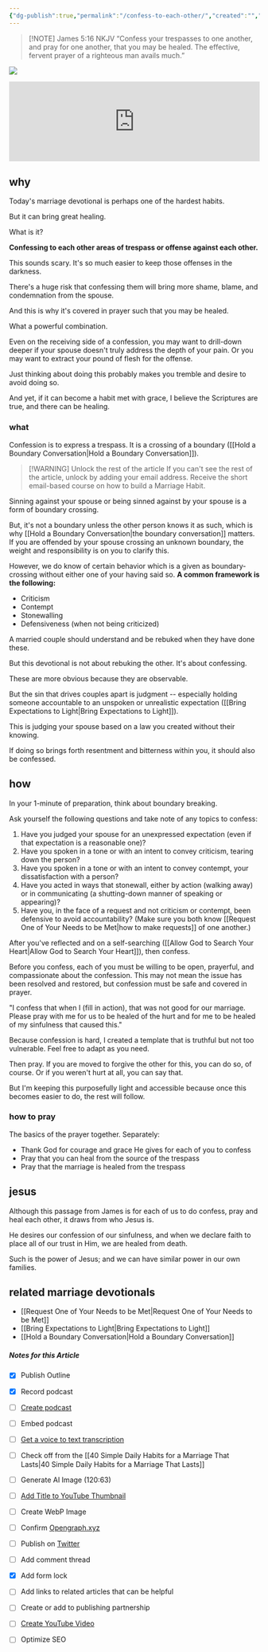 ```yaml
---
{"dg-publish":true,"permalink":"/confess-to-each-other/","created":"","updated":""}
---
```


> [!NOTE] ‭‭James‬ ‭5‬:‭16‬ ‭NKJV‬‬
> “Confess your trespasses to one another, and pray for one another, that you may be healed. The effective, fervent prayer of a righteous man avails much.”

![](https://res.cloudinary.com/dt9hlo5sw/image/upload/v1682363613/obsidian/image_y3jdzy.png)
<div class="podcastdotco-wrapper"><iframe data-target="the-marriage-habit/confess-to-each-other" src="https://play.pod.co/the-marriage-habit/confess-to-each-other" frameborder="0" width="100%" scrolling="no" style="overflow:hidden;max-width:750px;height:160px;"class="podcastdotco-player podcastdotco-player--episode"></iframe><script src="https://play.pod.co/embed/frame-v1.js"></script></div>

## why
Today's marriage devotional is perhaps one of the hardest habits.

But it can bring great healing.

What is it?

**Confessing to each other areas of trespass or offense against each other.** 

This sounds scary.  It's so much easier to keep those offenses in the darkness.

There's a huge risk that confessing them will bring more shame, blame, and condemnation from the spouse.

And this is why it's covered in prayer such that you may be healed. 

What a powerful combination.

Even on the receiving side of a confession, you may want to drill-down deeper if your spouse doesn't truly address the depth of your pain.  Or you may want to extract your pound of flesh for the offense.

Just thinking about doing this probably makes you tremble and desire to avoid doing so.

And yet, if it can become a habit met with grace, I believe the Scriptures are true, and there can be healing.

### what
Confession is to express a trespass.  It is a crossing of a boundary ([[Hold a Boundary Conversation\|Hold a Boundary Conversation]]).
> [!WARNING] Unlock the rest of the article
> If you can't see the rest of the article, unlock by adding your email address.  Receive the short email-based course on how to build a Marriage Habit.
<div class="convertful-202420"></div>
<!--- form here -->
<div class="convertful-202420"></div>
Sinning against your spouse or being sinned against by your spouse is a form of boundary crossing.

But, it's not a boundary unless the other person knows it as such, which is why [[Hold a Boundary Conversation\|the boundary conversation]] matters.  If you are offended by your spouse crossing an unknown boundary, the weight and responsibility is on you to clarify this.

However, we do know of certain behavior which is a given as boundary-crossing without either one of your having said so.  **A common framework is the following:**

- Criticism
- Contempt
- Stonewalling
- Defensiveness (when not being criticized)

A married couple should understand and be rebuked when they have done these.  

But this devotional is not about rebuking the other.  It's about confessing.

These are more obvious because they are observable.

But the sin that drives couples apart is judgment -- especially holding someone accountable to an unspoken or unrealistic expectation ([[Bring Expectations to Light\|Bring Expectations to Light]]).

This is judging your spouse based on a law you created without their knowing.

If doing so brings forth resentment and bitterness within you, it should also be confessed.

## how
In your 1-minute of preparation, think about boundary breaking.

Ask yourself the following questions and take note of any topics to confess:

1. Have you judged your spouse for an unexpressed expectation (even if that expectation is a reasonable one)?
2. Have you spoken in a tone or with an intent to convey criticism, tearing down the person?
3. Have you spoken in a tone or with an intent to convey contempt, your dissatisfaction with a person?
4. Have you acted in ways that stonewall, either by action (walking away) or in communicating (a shutting-down manner of speaking or appearing)?
5. Have you, in the face of a request and not criticism or contempt, been defensive to avoid accountability? (Make sure you both know [[Request One of Your Needs to be Met\|how to make requests]] of one another.)

After you've reflected and on a self-searching ([[Allow God to Search Your Heart\|Allow God to Search Your Heart]]), then confess.

Before you confess, each of you must be willing to be open, prayerful, and compassionate about the confession.  This may not mean the issue has been resolved and restored, but confession must be safe and covered in prayer.

"I confess that when I (fill in action), that was not good for our marriage.  Please pray with me for us to be healed of the hurt and for me to be healed of my sinfulness that caused this."

Because confession is hard, I created a template that is truthful but not too vulnerable.  Feel free to adapt as you need.

Then pray.  If you are moved to forgive the other for this, you can do so, of course.  Or if you weren't hurt at all, you can say that.

But I'm keeping this purposefully light and accessible because once this becomes easier to do, the rest will follow.

### how to pray
The basics of the prayer together.  Separately:

- Thank God for courage and grace He gives for each of you to confess
-  Pray that you can heal from the source of the trespass
- Pray that the marriage is healed from the trespass

## jesus
Although this passage from James is for each of us to do confess, pray and heal each other, it draws from who Jesus is.

He desires our confession of our sinfulness, and when we declare faith to place all of our trust in Him, we are healed from death.

Such is the power of Jesus; and we can have similar power in our own families.

## related marriage devotionals
- [[Request One of Your Needs to be Met\|Request One of Your Needs to be Met]]
- [[Bring Expectations to Light\|Bring Expectations to Light]]
- [[Hold a Boundary Conversation\|Hold a Boundary Conversation]]

##### Notes for this Article
- [x] Publish Outline
- [x] Record podcast
- [ ] [Create podcast](https://studio.podcast.co/login)
- [ ] Embed podcast
- [ ] [Get a voice to text transcription](https://happyscribe.com) 
- [ ] Check off from the [[40 Simple Daily Habits for a Marriage That Lasts\|40 Simple Daily Habits for a Marriage That Lasts]]
- [ ] Generate AI Image (120:63)
- [ ] [Add Title to YouTube Thumbnail](https://pixelied.com)
- [ ] Create WebP Image
- [ ] Confirm [Opengraph.xyz](https://opengraph.xyz)
- [ ] Publish on [Twitter](https://twitter.com)
- [ ] Add comment thread
- [x] Add form lock
- [ ] Add links to related articles that can be helpful
- [ ] Create or add to publishing partnership

- [ ] [Create YouTube Video](https://flixier.com)
- [ ] Optimize SEO

